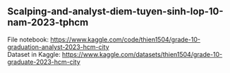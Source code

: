 ## Scalping-and-analyst-diem-tuyen-sinh-lop-10-nam-2023-tphcm

File notebook: https://www.kaggle.com/code/thien1504/grade-10-graduation-analyst-2023-hcm-city <br>
Dataset in Kaggle: https://www.kaggle.com/datasets/thien1504/grade-10-graduate-2023-hcm-city
